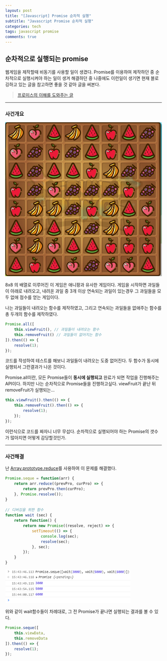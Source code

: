 ```yaml
---
layout: post
title: "[Javascript] Promise 순차적 실행"
subtitle: "Javascript Promise 순차적 실행"
categories: tech
tags: javascript promise
comments: true
---
```


순차적으로 실행되는 promise
----------

웹게임을 제작할때 비동기를 사용할 일이 생겼다.
Promise를 이용하여 제작하던 중 순차적으로 실행시켜야 하는 일이 생겨 해결하던 중
나중에도 이런일이 생기면 현재 블로깅하고 있는 글을 참고하면 좋을 것 같아 글을 써본다.

> [프로미스의 이해를 도와주는 글](https://programmingsummaries.tistory.com/325)


***

### 사건개요

![pang-1](/assets/img/posts/promise-pang/1.PNG)

8x8 의 배열로 이루어진 이 게임은 애니팡과 유사한 게임이다.
게임을 시작하면 과일들이 아래로 내려오고, 내려온 과일 중 3개 이상 연속되는 과일이 있는경우
그 과일들을 모두 없애 점수를 얻는 게임이다.

나는 과일들이 내려오는 함수를 제작하였고, 그리고 연속되는 과일들을 없애주는 함수를 총 두개의 함수를 제작하였다.

~~~javascript
Promise.all([
	this.viewFruit(), // 과일들이 내려오는 함수
	this.removeFruit() // 과일들이 없어지는 함수
]).then(() => {
	resolve(1);
});
~~~

코드를 작성하여 테스트를 해보니 과일들이 내려오는 도중 없어진다.
두 함수가 동시에 실행되서 그런결과가 나온 것이다.

Promise.all이란, 모든 Promise들이 **동시에 실행되고** 완료가 되면 작업을 진행해주는 API이다.
하지만 나는 순차적으로 Promise들을 진행하고싶다. viewFruit가 끝난 뒤 removeFruit가 실행되는...

~~~javascript
this.viewFruit().then(() => {
	this.removeFruit().then(() => {
		resolve(1);
	});
});
~~~

이런식으로 코드를 짜자니 너무 무섭다.
순차적으로 실행되어야 하는 Promise의 갯수가 많아지면 어떻게 감당할것인가.


*** 

### 사건해결

난 [Array.prototype.reduce](https://developer.mozilla.org/ko/docs/Web/JavaScript/Reference/Global_Objects/Array/Reduce)를 사용하여 이 문제를 해결했다.

~~~javascript
Promise.seque = function(arr) {
	return arr.reduce((prevPro, curPro) => {
		return prevPro.then(curPro);
	}, Promise.resolve());
}

// 디버깅을 위한 함수
function wait (sec) {
	return function() {
		return new Promise((resolve, reject) => {
			setTimeout(() => {
				console.log(sec);
				resolve(sec);
			}, sec);
		});
	}
}
~~~

![console](/assets/img/posts/promise-pang/seque.PNG)

위와 같이 wait함수들이 차례대로, 그 전 Promise가 끝나면 실행되는 결과를 볼 수 있다.


~~~javascript
Promise.seque([
	this.viewData,
	this.removeData
]).then(() => {
	resolve(1);
});
~~~
